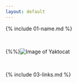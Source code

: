 ```yaml
---
layout: default
---
```


{% include 01-name.md %}

<br>

{%%}![Image of Yaktocat](https://octodex.github.com/images/yaktocat.png)


<br>

{% include 03-links.md %}

